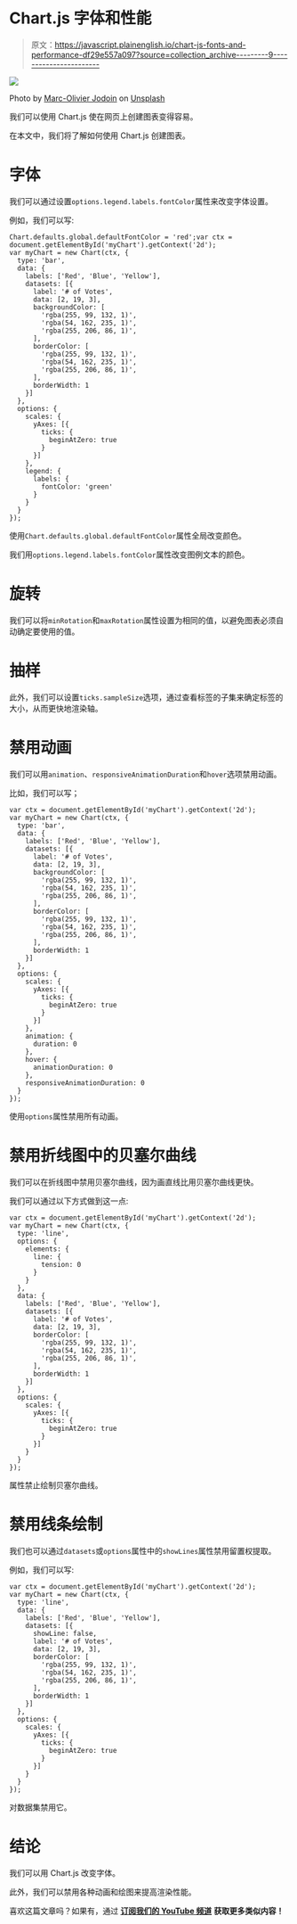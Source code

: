 # Chart.js 字体和性能

> 原文：<https://javascript.plainenglish.io/chart-js-fonts-and-performance-df29e557a097?source=collection_archive---------9----------------------->

![](img/0451786ce27082f45bcaf1fc38e9076e.png)

Photo by [Marc-Olivier Jodoin](https://unsplash.com/@marcojodoin?utm_source=medium&utm_medium=referral) on [Unsplash](https://unsplash.com?utm_source=medium&utm_medium=referral)

我们可以使用 Chart.js 使在网页上创建图表变得容易。

在本文中，我们将了解如何使用 Chart.js 创建图表。

# 字体

我们可以通过设置`options.legend.labels.fontColor`属性来改变字体设置。

例如，我们可以写:

```
Chart.defaults.global.defaultFontColor = 'red';var ctx = document.getElementById('myChart').getContext('2d');
var myChart = new Chart(ctx, {
  type: 'bar',
  data: {
    labels: ['Red', 'Blue', 'Yellow'],
    datasets: [{
      label: '# of Votes',
      data: [2, 19, 3],
      backgroundColor: [
        'rgba(255, 99, 132, 1)',
        'rgba(54, 162, 235, 1)',
        'rgba(255, 206, 86, 1)',
      ],
      borderColor: [
        'rgba(255, 99, 132, 1)',
        'rgba(54, 162, 235, 1)',
        'rgba(255, 206, 86, 1)',
      ],
      borderWidth: 1
    }]
  },
  options: {
    scales: {
      yAxes: [{
        ticks: {
          beginAtZero: true
        }
      }]
    },
    legend: {
      labels: {
        fontColor: 'green'
      }
    }
  }
});
```

使用`Chart.defaults.global.defaultFontColor`属性全局改变颜色。

我们用`options.legend.labels.fontColor`属性改变图例文本的颜色。

# 旋转

我们可以将`minRotation`和`maxRotation`属性设置为相同的值，以避免图表必须自动确定要使用的值。

# 抽样

此外，我们可以设置`ticks.sampleSize`选项，通过查看标签的子集来确定标签的大小，从而更快地渲染轴。

# 禁用动画

我们可以用`animation`、`responsiveAnimationDuration`和`hover`选项禁用动画。

比如，我们可以写；

```
var ctx = document.getElementById('myChart').getContext('2d');
var myChart = new Chart(ctx, {
  type: 'bar',
  data: {
    labels: ['Red', 'Blue', 'Yellow'],
    datasets: [{
      label: '# of Votes',
      data: [2, 19, 3],
      backgroundColor: [
        'rgba(255, 99, 132, 1)',
        'rgba(54, 162, 235, 1)',
        'rgba(255, 206, 86, 1)',
      ],
      borderColor: [
        'rgba(255, 99, 132, 1)',
        'rgba(54, 162, 235, 1)',
        'rgba(255, 206, 86, 1)',
      ],
      borderWidth: 1
    }]
  },
  options: {
    scales: {
      yAxes: [{
        ticks: {
          beginAtZero: true
        }
      }]
    },
    animation: {
      duration: 0
    },
    hover: {
      animationDuration: 0
    },
    responsiveAnimationDuration: 0
  }
});
```

使用`options`属性禁用所有动画。

# 禁用折线图中的贝塞尔曲线

我们可以在折线图中禁用贝塞尔曲线，因为画直线比用贝塞尔曲线更快。

我们可以通过以下方式做到这一点:

```
var ctx = document.getElementById('myChart').getContext('2d');
var myChart = new Chart(ctx, {
  type: 'line',
  options: {
    elements: {
      line: {
        tension: 0 
      }
    }
  },
  data: {
    labels: ['Red', 'Blue', 'Yellow'],
    datasets: [{
      label: '# of Votes',
      data: [2, 19, 3],
      borderColor: [
        'rgba(255, 99, 132, 1)',
        'rgba(54, 162, 235, 1)',
        'rgba(255, 206, 86, 1)',
      ],
      borderWidth: 1
    }]
  },
  options: {
    scales: {
      yAxes: [{
        ticks: {
          beginAtZero: true
        }
      }]
    }
  }
});
```

属性禁止绘制贝塞尔曲线。

# 禁用线条绘制

我们也可以通过`datasets`或`options`属性中的`showLines`属性禁用留置权提取。

例如，我们可以写:

```
var ctx = document.getElementById('myChart').getContext('2d');
var myChart = new Chart(ctx, {
  type: 'line',
  data: {
    labels: ['Red', 'Blue', 'Yellow'],
    datasets: [{
      showLine: false,
      label: '# of Votes',
      data: [2, 19, 3],
      borderColor: [
        'rgba(255, 99, 132, 1)',
        'rgba(54, 162, 235, 1)',
        'rgba(255, 206, 86, 1)',
      ],
      borderWidth: 1
    }]
  },
  options: {
    scales: {
      yAxes: [{
        ticks: {
          beginAtZero: true
        }
      }]
    }
  }
});
```

对数据集禁用它。

# 结论

我们可以用 Chart.js 改变字体。

此外，我们可以禁用各种动画和绘图来提高渲染性能。

喜欢这篇文章吗？如果有，通过 [**订阅我们的 YouTube 频道**](https://www.youtube.com/channel/UCtipWUghju290NWcn8jhyAw?sub_confirmation=true) **获取更多类似内容！**